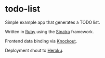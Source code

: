 todo-list
=========

Simple example app that generates a TODO list.

Written in <a href="https://www.ruby-lang.org/">Ruby</a> using the <a href="http://www.sinatrarb.com/">Sinatra</a> framework.

Frontend data binding via <a href="http://knockoutjs.com/">Knockout</a>.

Deployment shout to <a href="https://www.heroku.com/">Heroku</a>.
